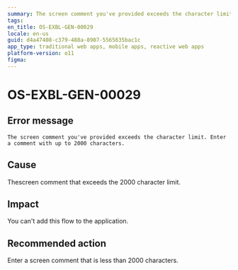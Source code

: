 ```yaml
---
summary: The screen comment you've provided exceeds the character limit. Enter a comment with up to 2000 characters.
tags:
en_title: OS-EXBL-GEN-00029
locale: en-us
guid: d4a47408-c379-488a-8907-5565635bac1c
app_type: traditional web apps, mobile apps, reactive web apps
platform-version: o11
figma:
---
```


# OS-EXBL-GEN-00029

## Error message

`The screen comment you've provided exceeds the character limit. Enter a comment with up to 2000 characters.`

## Cause

Thescreen comment that exceeds the 2000 character limit.

## Impact

You can't add this flow to the application.

## Recommended action

Enter a screen comment that is less than 2000 characters.

